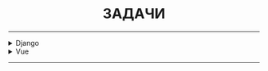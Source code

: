 <h1 style="text-align: center">ЗАДАЧИ</h1>

---

<details>
<summary>Django</summary>

- [x] Создание Django проекта
- [x] Создать приложение account
- [x] Создание суперпользователя
- [x] Переопределить модель пользователя
- [x] Регистрация пользователя
- [x] Авторизация пользователя с токеном JWT
- [x] Создание приложения posts
- [x] Создание моделей Post и PostAttachment
</details>

<details>
<summary>Vue</summary>

- [x] Создание Vue проекта
- [x] Установить библиотеки axios, vue-toastification
- [x] Создать страницу регистрации
- [x] Создать страницу авторизации
</details>

---